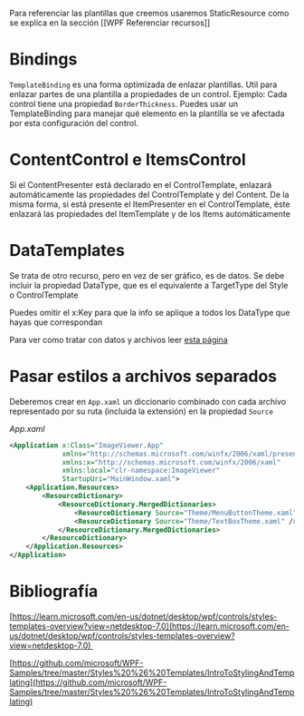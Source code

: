 Para referenciar las plantillas que creemos usaremos StaticResource como se explica en la sección [[WPF Referenciar recursos]]

# Bindings

`TemplateBinding` es una forma optimizada de enlazar plantillas. Util para enlazar partes de una plantilla a propiedades de un control. Ejemplo: Cada control tiene una propiedad `BorderThickness`. Puedes usar un TemplateBinding para manejar qué elemento en la plantilla se ve afectada por esta configuración del control.

# ContentControl e ItemsControl

Si el ContentPresenter está declarado en el ControlTemplate, enlazará automáticamente las propiedades del ControlTemplate y del Content. De la misma forma, si está presente el ItemPresenter en el ControlTemplate, éste enlazará las propiedades del ItemTemplate y de los Items automáticamente

# DataTemplates

Se trata de otro recurso, pero en vez de ser gráfico, es de datos. Se debe incluir la propiedad DataType, que es el equivalente a TargetType del Style o ControlTemplate

Puedes omitir el x:Key para que la info se aplique a todos los DataType que hayas que correspondan

Para ver como tratar con datos y archivos leer [esta página](https://sites.google.com/d/13BAZX83ZVzuHzEhdp8djpzp8Y_hPuGTi/p/1jvyVASY5bHMIt63oXnoi7o9rZp4RUoV7/edit)

# Pasar estilos a archivos separados

Deberemos crear en `App.xaml` un diccionario combinado con cada archivo representado por su ruta (incluida la extensión) en la propiedad `Source`

_App.xaml_
```xml
<Application x:Class="ImageViewer.App"
             xmlns="http://schemas.microsoft.com/winfx/2006/xaml/presentation"
             xmlns:x="http://schemas.microsoft.com/winfx/2006/xaml"
             xmlns:local="clr-namespace:ImageViewer"
             StartupUri="MainWindow.xaml">
    <Application.Resources>
        <ResourceDictionary>
            <ResourceDictionary.MergedDictionaries>
                <ResourceDictionary Source="Theme/MenuButtonTheme.xaml" />
                <ResourceDictionary Source="Theme/TextBoxTheme.xaml" />
            </ResourceDictionary.MergedDictionaries>
        </ResourceDictionary>
    </Application.Resources>
</Application>
```

# Bibliografía

[https://learn.microsoft.com/en-us/dotnet/desktop/wpf/controls/styles-templates-overview?view=netdesktop-7.0](https://learn.microsoft.com/en-us/dotnet/desktop/wpf/controls/styles-templates-overview?view=netdesktop-7.0) 

[https://github.com/microsoft/WPF-Samples/tree/master/Styles%20%26%20Templates/IntroToStylingAndTemplating](https://github.com/microsoft/WPF-Samples/tree/master/Styles%20%26%20Templates/IntroToStylingAndTemplating)